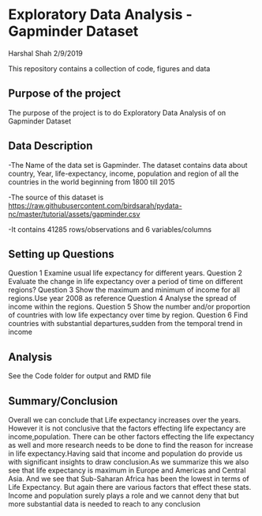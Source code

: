 # Exploratory Data Analysis - Gapminder Dataset
Harshal Shah
2/9/2019

This repository contains a collection of code, figures and data

## Purpose of the project 
The purpose of the  project is to do Exploratory Data Analysis of on Gapminder Dataset

## Data Description

-The Name of the data set is Gapminder. The dataset contains data about country, Year, life-expectancy, income, population  and region of all the countries in the world beginning from 1800 till 2015

-The source of this dataset is https://raw.githubusercontent.com/birdsarah/pydata-nc/master/tutorial/assets/gapminder.csv

-It contains 41285 rows/observations and 6 variables/columns

## Setting up Questions 
Question 1  Examine usual life expectancy for different years.
Question 2 Evaluate the change in life expectancy over a period of time on different regions?
Question 3 Show the maximum and minimum of income for all regions.Use year 2008 as reference
Question 4 Analyse the spread of income within the regions.
Question 5 Show the number and/or proportion of countries with low life expectancy over time by region.
Question 6 Find countries with substantial departures,sudden from the temporal trend in income


## Analysis
See the Code folder for output and RMD file

## Summary/Conclusion
Overall we can conclude that Life expectancy increases  over the years. However it is not conclusive that the factors effecting life expectancy are income,population. There can be other factors effecting the life expectancy as well and more research needs to be done to find the reason for increase in life expectancy.Having said that income and population do provide us with significant insights to draw conclusion.As we summarize this we also see that life expectancy  is maximum in Europe and Americas and Central Asia. And we see that Sub-Saharan Africa has been the lowest in terms of Life Expectancy. But again there are various factors that effect these stats. Income and population surely plays a  role and we cannot deny that but more substantial data is needed to reach to any conclusion 
